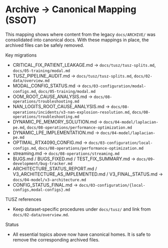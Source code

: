 # Archive → Canonical Mapping (SSOT)

This mapping shows where content from the legacy `docs/ARCHIVE/` was consolidated into canonical docs. With these mappings in place, the archived files can be safely removed.

Key migrations
- CRITICAL_FIX_PATIENT_LEAKAGE.md → `docs/tusz/tusz-splits.md`, `docs/05-training/modal.md`
- TUSZ_PIPELINE_AUDIT.md → `docs/tusz/tusz-splits.md`, `docs/02-data/overview.md`
- MODAL_CONFIG_STATUS.md → `docs/03-configuration/modal-configs.md`, `docs/05-training/modal.md`
- OOM_ROOT_CAUSE_ANALYSIS.md → `docs/08-operations/troubleshooting.md`
- NAN_LOGITS_ROOT_CAUSE_ANALYSIS.md → `docs/08-operations/incidents/v3-nan-explosion-resolution.md`, `docs/08-operations/troubleshooting.md`
- DYNAMIC_PE_MEMORY_SOLUTION.md → `docs/04-model/laplacian-pe.md`, `docs/08-operations/performance-optimization.md`
- DYNAMIC_LPE_IMPLEMENTATION.md → `docs/04-model/laplacian-pe.md`
- OPTIMAL_RTX4090_CONFIG.md → `docs/03-configuration/local-configs.md`, `docs/08-operations/performance-optimization.md`
- streaming.md → `docs/08-operations/streaming.md`
- BUGS.md / BUGS_FIXED.md / TEST_FIX_SUMMARY.md → `docs/09-development/bug-tracker.md`
- ARCHITECTURE_STATUS_REPORT.md / V3_ARCHITECTURE_AS_IMPLEMENTED.md / V3_FINAL_STATUS.md → `docs/04-model/v3-architecture.md`
- CONFIG_STATUS_FINAL.md → `docs/03-configuration/{local-configs,modal-configs}.md`

TUSZ references
- Keep dataset‑specific procedures under `docs/tusz/` and link from `docs/02-data/overview.md`.

Status
- All essential topics above now have canonical homes. It is safe to remove the corresponding archived files.

